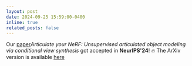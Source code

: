 ```yaml
---
layout: post
date: 2024-09-25 15:59:00-0400
inline: true
related_posts: false
---
```

Our [paper](https://neurips.cc/virtual/2024/poster/96321)*Articulate your NeRF: Unsupervised articulated object modeling via conditional view synthesis* got accepted in **NeurIPS'24**! 🔥 The ArXiv version is available [here](https://arxiv.org/abs/2406.16623)